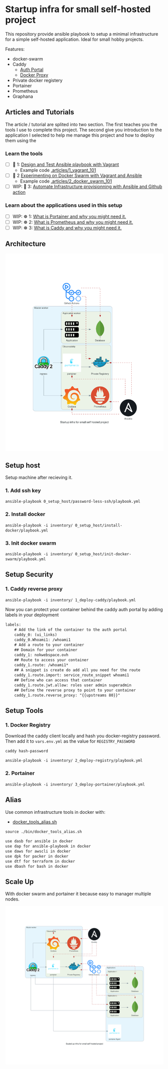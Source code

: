 # Startup infra for small self-hosted project

This repository provide ansible playbook to setup a minimal infrastructure for a simple self-hosted application. Ideal for small hobby projects.

Features:
* docker-swarm
* Caddy
    * [Auth Portal](https://github.com/greenpau/caddy-auth-portal)
    * [Docker Proxy](https://github.com/lucaslorentz/caddy-docker-proxy)
* Private docker registery
* Portainer
* Prometheus 
* Graphana

## Articles and Tutorials

The article / tutorial are splited into two section. The first teaches you the tools I use to complete this project. The second give you introduction to the application I selected to help me manage this project and how to deploy them using the 

### Learn the tools

* [ ] 🧰 1: [Design and Test Ansible playbook with Vagrant](https://faun.pub/a-disposable-local-test-environment-is-essential-for-devops-sysadmin-af97fa8f3db0?sk=f2f0e3a6b4fe4215cec13019887b6302)
   * Example code [.articles/1_vagrant_101](.articles/1_vagrant_101)   
* [ ] 🧰 2 [Experimenting on Docker Swarm with Vagrant and Ansible](https://faun.pub/experimenting-on-docker-swarm-with-vagrant-and-ansible-bcc2c79ba7c4?sk=1eac227cf3c9ec5dc5abbf06f38e92c3)
   * Example code [.articles/2_docker_swarm_101](.articles/2_docker_swarm_101)
* [ ] WIP: 🧰 3: [Automate Infrastructure provisionning with Ansible and Github action]()

### Learn about the applications used in this setup

* [ ] WIP: ☸️ 1: [What is Portainer and why you might need it.]()
* [ ] WIP: ☸️ 2: [What is Prometheus and why you might need it.]()
* [ ] WIP: ☸️ 3: [What is Caddy and why you might need it.]()

## Architecture

![](./diagrams/startup_infra_for_small_self_hosted_project.png)

## Setup host

Setup machine after recieving it.

### 1. Add ssh key

```
ansible-playbook 0_setup_host/password-less-ssh/playbook.yml
```

### 2. Install docker

```
ansible-playbook -i inventory/ 0_setup_host/install-docker/playbook.yml
```

### 3. Init docker swarm

```
ansible-playbook -i inventory/ 0_setup_host/init-docker-swarm/playbook.yml
```

## Setup Security

### 1. Caddy reverse proxy

```
ansible-playbook -i inventory/ 1_deploy-caddy/playbook.yml
```

Now you can protect your container behind the caddy auth portal by adding labels in your deployment

```
labels:
    # Add the link of the container to the auth portal
    caddy_0: (ui_links)
    caddy_0.Whoami1: /whoami1
    # Add a route to your container
    ## Domain for your container
    caddy_1: nokwebspace.ovh
    ## Route to access your container
    caddy_1.route: /whoami1*
    ## A snippet is create do add all you need for the route
    caddy_1.route.import: service_route_snippet whoami1
    ## Define who can access that container
    caddy_1.route.jwt.allow: roles user admin superadmin
    ## Define the reverse proxy to point to your container
    caddy_1.route.reverse_proxy: "{{upstreams 80}}"
```

## Setup Tools

### 1. Docker Registry

Download the caddy client locally and hash you docker-registry password. Then add it to `vars.env.yml` as the value for `REGISTRY_PASSWORD`

```
caddy hash-password
```

```
ansible-playbook -i inventory/ 2_deploy-registry/playbook.yml
```

### 2. Portainer

```
ansible-playbook -i inventory/ 3_deploy-portainer/playbook.yml
```

## Alias

Use common infrastructure tools in docker with:
* [docker_tools_alias.sh](./bin/docker_tools_alias.sh)

```
source ./bin/docker_tools_alias.sh
```

```
use dasb for ansible in docker
use dap for ansible-playbook in docker
use daws for awscli in docker
use dpk for packer in docker
use dtf for terraform in docker
use dbash for bash in docker
```

## Scale Up

With docker swarm and portainer it because easy to manager multiple nodes.

![](./diagrams/scaled_up_infra_for_small_self_hosted_project.png)
